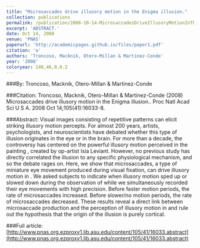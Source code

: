 ```yaml
---
title: "Microsaccades drive illusory motion in the Enigma illusion."
collection: publications
permalink: /publication/2008-10-14-MicrosaccadesDriveIllusoryMotionInTheEnigmaIllusion_
excerpt: 'ABSTRACT.'
date: Oct 14, 2008
venue: 'PNAS'
paperurl: 'http://academicpages.github.io/files/paper1.pdf'
citation: 'a'
authors: 'Troncoso, Macknik, Otero-Millan & Martinez-Conde'
year: '2008'
coloryear: 140,46,0,0.2
---
```


###By: 
Troncoso, Macknik, Otero-Millan & Martinez-Conde

###Citation: 
Troncoso, Macknik, Otero-Millan & Martinez-Conde (2008) Microsaccades drive illusory motion in the Enigma illusion.. Proc Natl Acad Sci U S A. 2008 Oct 14;105(41):16033-8. 

###Abstract: 
Visual images consisting of repetitive patterns can elicit striking illusory motion percepts. For almost 200 years, artists, psychologists, and neuroscientists have debated whether this type of illusion originates in the eye or in the brain. For more than a decade, the controversy has centered on the powerful illusory motion perceived in the painting , created by op-artist Isia Leviant. However, no previous study has directly correlated the illusion to any specific physiological mechanism, and so the debate rages on. Here, we show that microsaccades, a type of miniature eye movement produced during visual fixation, can drive illusory motion in . We asked subjects to indicate when illusory motion sped up or slowed down during the observation of while we simultaneously recorded their eye movements with high precision. Before faster motion periods, the rate of microsaccades increased. Before slower/no motion periods, the rate of microsaccades decreased. These results reveal a direct link between microsaccade production and the perception of illusory motion in and rule out the hypothesis that the origin of the illusion is purely cortical.

###Full article: 
[http://www.pnas.org.ezproxy1.lib.asu.edu/content/105/41/16033.abstract](http://www.pnas.org.ezproxy1.lib.asu.edu/content/105/41/16033.abstract)
